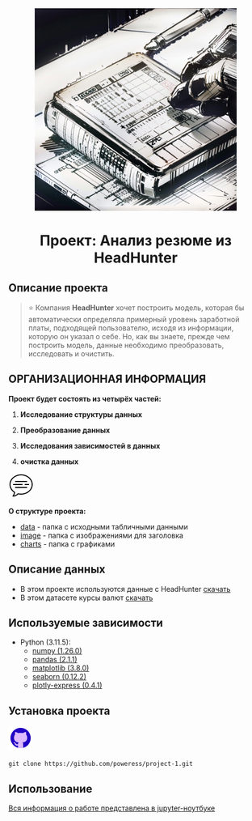 
<center> <img src = ./image/image.png alt="drawing" style="width:400px;"> </center>

# <center> Проект: Анализ резюме из HeadHunter </center>

## Описание проекта

> ⭐ Компания **HeadHunter** хочет построить модель, которая бы автоматически определяла примерный уровень заработной платы, подходящей пользователю, исходя из информации, которую он указал о себе. Но, как вы знаете, прежде чем построить модель, данные необходимо преобразовать, исследовать и очистить.



## ОРГАНИЗАЦИОННАЯ ИНФОРМАЦИЯ


**Проект будет состоять из четырёх частей:**

1. **Исследование структуры данных**

2. **Преобразование данных**

3. **Исследования зависимостей в данных**

4. **очистка данных**



<img src=./charts/icons8-chat-message.gif>

**О структуре проекта:**
* [data](./data) - папка с исходными табличными данными
* [image](./image) - папка с изображениями для заголовка
* [charts](./charts) - папка с графиками 




## Описание данных
* В этом проекте используются данные с HeadHunter [скачать](https://drive.google.com/file/d/1PO6uJwsw7LVwEVA5X0c1iBHzMlLUnB4L/view?usp=sharing)
* В этом датасете курсы валют [скачать](https://drive.google.com/file/d/1PO6uJwsw7LVwEVA5X0c1iBHzMlLUnB4L/view?usp=sharing)


## Используемые зависимости
* Python (3.11.5):
    * [numpy (1.26.0)](https://numpy.org)
    * [pandas (2.1.1)](https://pandas.pydata.org)
    * [matplotlib (3.8.0)](https://matplotlib.org)
    * [seaborn (0.12.2)](https://seaborn.pydata.org)
    * [plotly-express (0.4.1)](https://plotly.com/python/plotly-express/)

## Установка проекта

<img src=./charts/icons8-github.gif> <p> ```git clone https://github.com/poweress/project-1.git``` </p>

## Использование
[Вся информация о работе представлена в jupyter-ноутбуке]( Project-1._Ноутбук-шаблон.ipynb)